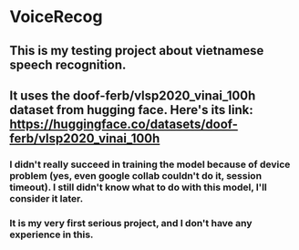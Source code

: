 # VoiceRecog

## This is my testing project about vietnamese speech recognition. 
## It uses the doof-ferb/vlsp2020_vinai_100h dataset from hugging face. Here's its link: https://huggingface.co/datasets/doof-ferb/vlsp2020_vinai_100h

### I didn't really succeed in training the model because of device problem (yes, even google collab couldn't do it, session timeout). I still didn't know what to do with this model, I'll consider it later.
### It is my very first serious project, and I don't have any experience in this.
